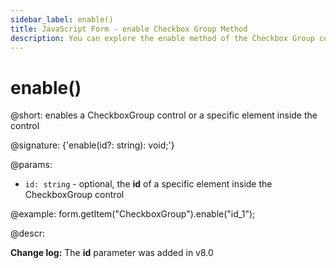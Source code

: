 ```yaml
---
sidebar_label: enable()
title: JavaScript Form - enable Checkbox Group Method 
description: You can explore the enable method of the Checkbox Group control of Form in the documentation of the DHTMLX JavaScript UI library. Browse developer guides and API reference, try out code examples and live demos, and download a free 30-day evaluation version of DHTMLX Suite 7.
---
```


# enable()

@short: enables a CheckboxGroup control or a specific element inside the control

@signature: {'enable(id?: string): void;'}

@params:
- `id: string` - optional, the **id** of a specific element inside the CheckboxGroup control

@example:
form.getItem("CheckboxGroup").enable("id_1");

@descr:

**Change log:** The **id** parameter was added in v8.0
